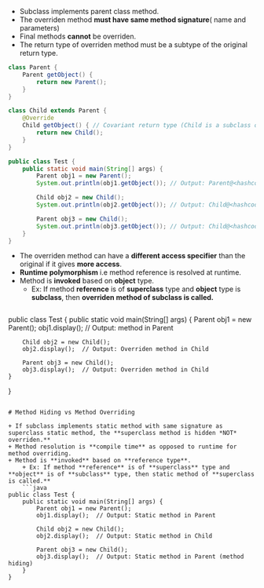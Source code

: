 
+ Subclass implements parent class method.
+ The overriden method **must have same method signature**( name and parameters)
+ Final methods **cannot** be overriden.
+ The return type of overriden method must be a subtype of the original return type.

```java 
class Parent {
    Parent getObject() {
        return new Parent();
    }
}

class Child extends Parent {
    @Override
    Child getObject() { // Covariant return type (Child is a subclass of Parent)
        return new Child();
    }
}

public class Test {
    public static void main(String[] args) {
        Parent obj1 = new Parent();
        System.out.println(obj1.getObject()); // Output: Parent@<hashcode>

        Child obj2 = new Child();
        System.out.println(obj2.getObject()); // Output: Child@<hashcode>

        Parent obj3 = new Child();
        System.out.println(obj3.getObject()); // Output: Child@<hashcode>
    }
}

```

+ The overriden method can have a **different access specifier** than the original if it gives **more access**.
+ **Runtime polymorphism** i.e method reference is resolved at runtime.
+ Method is **invoked** based on **object** type.
	+ Ex: If method **reference** is of **superclass** type and **object** type is **subclass**, then **overriden method of subclass is called.**
	```java
public class Test {
    public static void main(String[] args) {
        Parent obj1 = new Parent();
        obj1.display();  // Output: method in Parent

        Child obj2 = new Child();
        obj2.display();  // Output: Overriden method in Child

        Parent obj3 = new Child();
        obj3.display();  // Output: Overriden method in Child
    }
}
```

# Method Hiding vs Method Overriding

+ If subclass implements static method with same signature as superclass static method, the **superclass method is hidden *NOT* overriden.**
+ Method resolution is **compile time** as opposed to runtime for method overriding.
+ Method is **invoked** based on **reference type**.
	+ Ex: If method **reference** is of **superclass** type and **object** is of **subclass** type, then static method of **superclass is called.**
	```java
public class Test {
    public static void main(String[] args) {
        Parent obj1 = new Parent();
        obj1.display();  // Output: Static method in Parent

        Child obj2 = new Child();
        obj2.display();  // Output: Static method in Child

        Parent obj3 = new Child();
        obj3.display();  // Output: Static method in Parent (method hiding)
    }
}
```